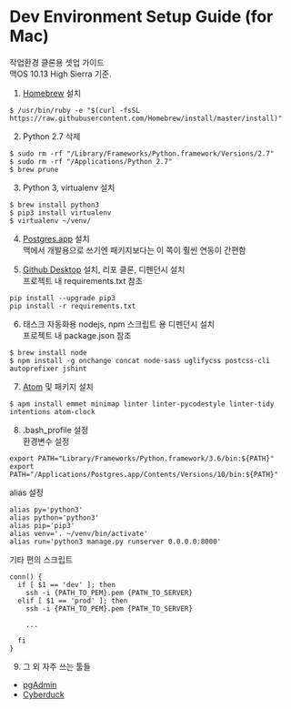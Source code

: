 # Dev Environment Setup Guide (for Mac)

작업환경 클론용 셋업 가이드  
맥OS 10.13 High Sierra 기준.

1. [Homebrew] 설치
```
$ /usr/bin/ruby -e "$(curl -fsSL https://raw.githubusercontent.com/Homebrew/install/master/install)"
```

2. Python 2.7 삭제
```
$ sudo rm -rf "/Library/Frameworks/Python.framework/Versions/2.7"
$ sudo rm -rf "/Applications/Python 2.7"
$ brew prune
```

3. Python 3, virtualenv 설치
```
$ brew install python3
$ pip3 install virtualenv
$ virtualenv ~/venv/
```

4. [Postgres.app] 설치  
맥에서 개발용으로 쓰기엔 패키지보다는 이 쪽이 훨씬 연동이 간편함

5. [Github Desktop] 설치, 리포 클론, 디펜던시 설치  
프로젝트 내 requirements.txt 참조
```
pip install --upgrade pip3
pip install -r requirements.txt
```

6. 태스크 자동화용 nodejs, npm 스크립트 용 디펜던시 설치  
프로젝트 내 package.json 참조
```
$ brew install node
$ npm install -g onchange concat node-sass uglifycss postcss-cli autoprefixer jshint
```

7. [Atom] 및 패키지 설치
```
$ apm install emmet minimap linter linter-pycodestyle linter-tidy intentions atom-clock
```

8. .bash_profile 설정  
환경변수 설정
```
export PATH="Library/Frameworks/Python.framework/3.6/bin:${PATH}"
export PATH="/Applications/Postgres.app/Contents/Versions/10/bin:${PATH}"
```
alias 설정
```
alias py='python3'
alias python='python3'
alias pip='pip3'
alias venv='. ~/venv/bin/activate'
alias run='python3 manage.py runserver 0.0.0.0:8000'
```
기타 편의 스크립트
```
conn() {
  if [ $1 == 'dev' ]; then
    ssh -i {PATH_TO_PEM}.pem {PATH_TO_SERVER}
  elif [ $1 == 'prod' ]; then
    ssh -i {PATH_TO_PEM}.pem {PATH_TO_SERVER}

    ...

  fi
}
```


9. 그 외 자주 쓰는 툴들
  * [pgAdmin]
  * [Cyberduck]

[Homebrew]:https://brew.sh/
[Postgres.app]:http://postgresapp.com/
[Github Desktop]:https://desktop.github.com/
[Atom]:https://atom.io/
[pgAdmin]:https://www.pgadmin.org/
[Cyberduck]:https://cyberduck.io/
